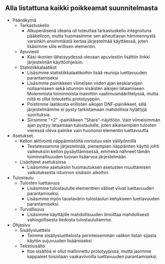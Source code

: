 ## Alla listattuna kaikki poikkeamat suunnitelmasta
* Päänäkymä
    * Tarkastuskello
        * Alkuperäisenä ideana oli toteuttaa tarkastuskello integroituna pääkelloon, mutta huomasimme sen aiheuttavan hämmennystä varsinkin ensimmäistä kertaa järjestelmää käyttäessä, joten lisäsimme sille erillisen elementin.
    * Apuviesti
        * Käsi-ikonien läheisyydessä olevaan apuviestiin lisättiin linkki järjestelmän käyttöohjeisiin.
    * Statistiikkalaatikot
        * Lisäsimme statistiikkalaatikoihin lisää reunoja luettavuuden parantamiseksi
        * Lisäsimme painikkeen viimeisen viiden ajan keskiarvojen nollaamiseen sekä istunnon sisäisten aikojen lataamiseen. Molemmista toiminnoista mainittiin vaatimusmäärittelyssä, mutta niitä ei ollut toteutettu prototyyppiin.
        * Poistimme laatikosta erillisten aikojen DNF-painikkeet, sillä järjestelmämme ei pysty tarkistamaan mahdollisia hylättyjä suorituksia.
        * Siirsimme "+2" -painikkeen "Share"-näyttöön. Vain viimeisimmän ajan pystyy lataamaan tulostaululle, joten aikaisempien tulosten vieressä oleva painike vain huononsi elementin luettavuutta
* Asetukset
    * Kellon aktivointi näppäimistöltä onnistuu vain välilyönnillä
        * Testatessamme järjestelmää, pienempien näppäinten käyttö johti vaikeuksiin kellon pysäyttämisessä, emmekä nähneet tämän toiminnallisuuden tuovan lisäarvoa järjestelmään.
    * Lisäohjeet asetuksissa
        * Lisäsimme asetuksiin huomautuksen asetusten muuttamisen vaikutuksesta istunnon sisäisiin aikoihin.
* Tulostaulu
    * Tulosten luettavuus
        * Lisäsimme tulostaululle elementtien väliset viivat luettavuuden parantamiseksi.
        * Lisäsimme myös taustavärin tulostaulun kehykseen luettavuuden parantamiseksi.
    * Turvallisuus
        * Lisäsimme käyttäjille mahdollisuuden ilmoittaa mahdollisesti vahingollisesta tiedosta tulostaulullamme.
* Ohjesivu
    * Sisällysluettelo
        * Teimme sisällysluettelosta perinteisemmän valikon listan sijasta käytön sujuvuuden lisäämiseksi
    * Tekstisisältö
        * Itse sisältöä ei ollut mallinnettu prototyypissä, mutta jaoimme kappaleet toisistaan vaakaviivoilla luettavuuden parantamiseksi.